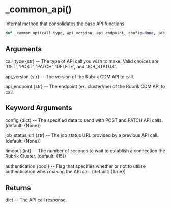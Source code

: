 # _common_api()

Internal method that consolidates the base API functions

```py
def _common_api(call_type, api_version, api_endpoint, config=None, job_status_url=None, timeout=15, authentication=True)
```

## Arguments
call_type {str} -- The type of API call you wish to make. Valid choices are 'GET', 'POST', 'PATCH', 'DELETE', and 'JOB_STATUS'.

api_version {str} -- The version of the Rubrik CDM API to call.

api_endpoint {str} -- The endpoint (ex. cluster/me) of the Rubrik CDM API to call.


## Keyword Arguments
config {dict} -- The specified data to send with POST and PATCH API calls. (default: {None})

job_status_url {str} -- The job status URL provided by a previous API call. (default: {None})

timeout {int} -- The number of seconds to wait to establish a connection the Rubrik Cluster. (default: {15})

authentication {bool} -- Flag that specifies whether or not to utilize authentication when making the API call. (default: {True})


## Returns
dict -- The API call response.



